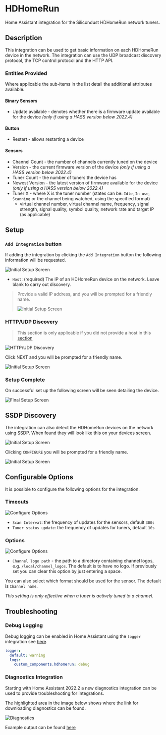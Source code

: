 
# HDHomeRun

Home Assistant integration for the Silicondust HDHomeRun network tuners.

## Description

This integration can be used to get basic information on each HDHomeRun
device in the network. The integration can use the UDP broadcast discovery
protocol, the TCP control protocol and the HTTP API.

### Entities Provided

Where applicable the sub-items in the list detail the additional attributes
available.

#### Binary Sensors

* Update available - denotes whether there is a firmware update available
  for the device _(only if using a HASS version below 2022.4)_

#### Button

* Restart - allows restarting a device

#### Sensors

* Channel Count - the number of channels currently tuned on the device
* Version - the current firmware version of the device _(only if using a
  HASS version below 2022.4)_
* Tuner Count - the number of tuners the device has
* Newest Version - the latest version of firmware available for the device
  _(only if using a HASS version below 2022.4)_
* Tuner X - where X is the tuner number (states can be: `Idle`, `In use`,
  `Scanning` or the channel being watched, using the specified format)
  * virtual channel number, virtual channel name, frequency, signal strength,
    signal quality, symbol quality, network rate and target IP (as applicable)

## Setup

### <a id="ManualAdd"></a>`Add Integration` button

If adding the integration by clicking the `Add Integration` button the
following information will be requested.

![Initial Setup Screen](images/step_user.png)

* `Host`: (required) The IP of an HDHomeRun device on the network. Leave
  blank to carry out discovery.

>Provide a valid IP address, and you will be prompted for a friendly name.
>
>![Initial Setup Screen](images/friendly_name.png)

### HTTP/UDP Discovery

> This section is only applicable if you did not provide a host in this
> [section](#ManualAdd)

![HTTP/UDP Discovery](images/http_udp_discovery.png)

Click NEXT and you will be prompted for a friendly name.

![Initial Setup Screen](images/friendly_name.png)

### Setup Complete

On successful set up the following screen will be seen detailing the device.

![Final Setup Screen](images/setup_finish.png)

## SSDP Discovery

The integration can also detect the HDHomeRun devices on the network using
SSDP. When found they will look like this on your devices screen.

![Initial Setup Screen](images/ssdp_discovery.png)

Clicking `CONFIGURE` you will be prompted for a friendly name.

![Initial Setup Screen](images/friendly_name.png)

## Configurable Options

It is possible to configure the following options for the integration.

### Timeouts

![Configure Options](images/config_timeouts.png)

* `Scan Interval`: the frequency of updates for the sensors, default `300s`
* `Tuner status update`: the frequency of updates for tuners, default `10s`

### Options

![Configure Options](images/config_options.png)

* `Channel logo path` - the path to a directory containing channel logos,
  e.g. `/local/channel_logos`. The default is to have no logo. If previously
  set you can clear this option by just entering a space.

You can also select which format should be used for the sensor. The
default is `Channel name`.

_This setting is only effective when a tuner is actively tuned to a channel._

## Troubleshooting

### Debug Logging

Debug logging can be enabled in Home Assistant using the `logger`
integration see [here](https://www.home-assistant.io/integrations/logger/).

```yaml
logger:
  default: warning
  logs:
    custom_components.hdhomerun: debug
```

### Diagnostics Integration

Starting with Home Assistant 2022.2 a new diagnostics integration can be
used to provide troubleshooting for integrations.

The highlighted area in the image below shows where the link for downloading
diagnostics can be found.

![Diagnostics](images/diagnostics.png)

Example output can be found [here](examples/diagnostics_output.json)
